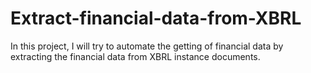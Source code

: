 # Extract-financial-data-from-XBRL
In this project, I will try to automate the getting of financial data by extracting the financial data from XBRL instance documents.
